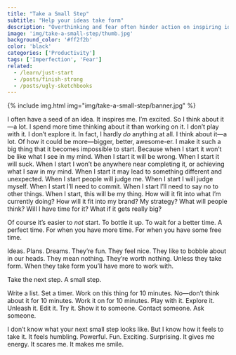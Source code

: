```yaml
---
title: "Take a Small Step"
subtitle: "Help your ideas take form"
description: "Overthinking and fear often hinder action on inspiring ideas. Taking a small step builds momentum, and gets us out of our heads."
image: 'img/take-a-small-step/thumb.jpg'
background_color: '#ff2f2b'
color: 'black'
categories: ['Productivity']
tags: ['Imperfection', 'Fear']
related:
  - /learn/just-start
  - /posts/finish-strong
  - /posts/ugly-sketchbooks
---
```


{% include img.html img="img/take-a-small-step/banner.jpg" %}

I often have a seed of an idea. It inspires me. I’m excited. So I think about it—a lot. I spend more time thinking about it than working on it. I don’t play with it. I don’t explore it. In fact, I hardly *do* anything at all. I think about it—a lot. Of how it could be more—bigger, better, awesome-er. I make it such a big thing that it becomes impossible to start. Because when I start it won’t be like what I see in my mind. When I start it will be wrong. When I start it will suck. When I start I won’t be anywhere near completing it, or achieving what I saw in my mind. When I start it may lead to something different and unexpected. When I start people will judge me. When I start I will judge myself. When I start I’ll need to commit. When I start I’ll need to say no to other things. When I start, this will be my thing. How will it fit into what I’m currently doing? How will it fit into my brand? My strategy? What will people think? Will I have time for it? What if it gets really big?

Of course it’s easier to *not* start. To bottle it up. To wait for a better time. A perfect time. For when you have more time. For when you have some free time.

Ideas. Plans. Dreams. They’re fun. They feel nice. They like to bobble about in our heads. They mean nothing. They’re worth nothing. Unless they take form. When they take form you’ll have more to work with.

Take the next step. A small step.

Write a list. Set a timer. Work on this thing for 10 minutes. No—don’t think about it for 10 minutes. Work it on for 10 minutes. Play with it. Explore it. Unleash it. Edit it. Try it. Show it to someone. Contact someone. Ask someone.

I don’t know what your next small step looks like. But I know how it feels to take it. It feels humbling. Powerful. Fun. Exciting. Surprising. It gives me energy. It scares me. It makes me smile.